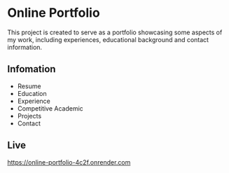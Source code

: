 # Online Portfolio

This project is created to serve as a portfolio showcasing some aspects of my work, including experiences, educational background and contact information.

## Infomation

- Resume
- Education
- Experience
- Competitive Academic
- Projects
- Contact

## Live

https://online-portfolio-4c2f.onrender.com
